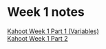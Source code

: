 # Week 1 notes

[Kahoot Week 1 Part 1 (Variables)](https://create.kahoot.it/course/7a5c534f-7a59-40b2-b9ac-244f673f0c67#course=4fa055f5-a2db-4c24-93b0-36428053f61a)  
[Kahoot Week 1 Part 2](https://create.kahoot.it/course/6b46304f-2b3a-4d60-b414-4c12563331bd)
